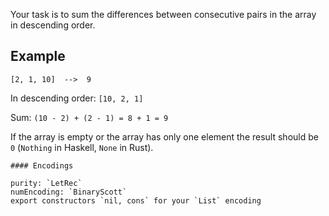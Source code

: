Your task is to sum the differences between consecutive pairs in the array in descending order.

## Example

```
[2, 1, 10]  -->  9
```

In descending order: `[10, 2, 1]`

Sum: `(10 - 2) + (2 - 1) = 8 + 1 = 9`

If the array is empty or the array has only one element the result should be `0` (`Nothing` in Haskell, `None` in Rust).

~~~if:lambdacalc
#### Encodings

purity: `LetRec`  
numEncoding: `BinaryScott`  
export constructors `nil, cons` for your `List` encoding  
~~~
